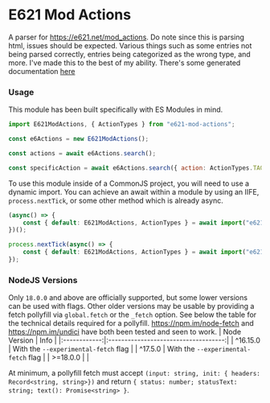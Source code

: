 # E621 Mod Actions

A parser for https://e621.net/mod_actions. Do note since this is parsing html, issues should be expected. Various things such as some entries not being parsed correctly, entries being categorized as the wrong type, and more. I've made this to the best of my ability. There's some generated documentation [here](https://npm.e621.ws/e621-mod-actions)

### Usage
This module has been built specifically with ES Modules in mind.

```js
import E621ModActions, { ActionTypes } from "e621-mod-actions";

const e6Actions = new E621ModActions();

const actions = await e6Actions.search();

const specificAction = await e6Actions.search({ action: ActionTypes.TAG_ALIAS_CREATE });
```

To use this module inside of a CommonJS project, you will need to use a dynamic import. You can achieve an await within a module by using an IIFE, `process.nextTick`, or some other method which is already async.
```js
(async() => {
    const { default: E621ModActions, ActionTypes } = await import("e621-mod-actions");
})();

process.nextTick(async() => {
    const { default: E621ModActions, ActionTypes } = await import("e621-mod-actions");
});
```

### NodeJS Versions
Only `18.0.0` and above are officially supported, but some lower versions can be used with flags. Other older versions may be usable by providing a fetch pollyfill via `global.fetch` or the `_fetch` option. See below the table for the technical details required for a pollyfill. https://npm.im/node-fetch and https://npm.im/undici have both been tested and seen to work.
| Node Version |                 Info                 |
|:------------:|:------------------------------------:|
|   ^16.15.0   | With the `--experimental-fetch` flag |
|    ^17.5.0   | With the `--experimental-fetch` flag |
|   >=18.0.0   |                                      |

At minimum, a pollyfill fetch must accept `(input: string, init: { headers: Record<string, string>})` and return `{ status: number; statusText: string; text(): Promise<string> }`.
